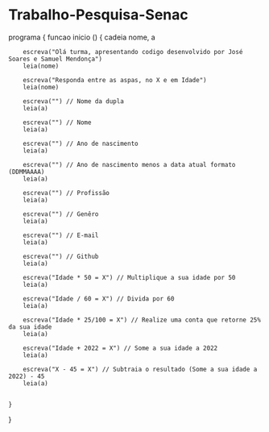 # Trabalho-Pesquisa-Senac

programa
{
	funcao inicio ()
	{
		cadeia nome, a


		escreva("Olá turma, apresentando codigo desenvolvido por José Soares e Samuel Mendonça")
		leia(nome)
		
		escreva("Responda entre as aspas, no X e em Idade")
		leia(nome)
		
		escreva("") // Nome da dupla
		leia(a)
		
		escreva("") // Nome
		leia(a)
		
		escreva("") // Ano de nascimento
		leia(a)
		
		escreva("") // Ano de nascimento menos a data atual formato (DDMMAAAA)
		leia(a)
		
		escreva("") // Profissão
		leia(a)
		
		escreva("") // Genêro
		leia(a)
		
		escreva("") // E-mail
		leia(a)
		
		escreva("") // Github
		leia(a)
		
		escreva("Idade * 50 = X") // Multiplique a sua idade por 50
		leia(a)
		
		escreva("Idade / 60 = X") // Divida por 60
		leia(a)
		
		escreva("Idade * 25/100 = X") // Realize uma conta que retorne 25% da sua idade
		leia(a)
		
		escreva("Idade + 2022 = X") // Some a sua idade a 2022
		leia(a)
		
		escreva("X - 45 = X") // Subtraia o resultado (Some a sua idade a 2022) - 45
		leia(a)


	}
}

